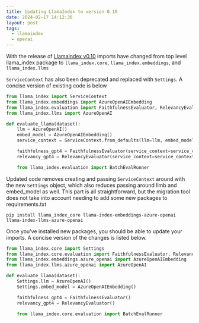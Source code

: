 ```yaml
---
title: Updating LlamaIndex to version 0.10
date: 2024-02-17 14:12:30
layout: post
tags:
  - llamaindex
  - openai
---
```


With the release of [LlamaIndex v0.10]([url](https://blog.llamaindex.ai/llamaindex-v0-10-838e735948f8)) imports have changed from top level llama_index package to `llama_index.core`, `llama_index.embeddings`, and `llama_index.llms`

`ServiceContext` has also been deprecated and replaced with `Settings`. A concise version of existing code is below

```python
from llama_index import ServiceContext
from llama_index.embeddings import AzureOpenAIEmbedding
from llama_index.evaluation import FaithfulnessEvaluator, RelevancyEvaluator
from llama_index.llms import AzureOpenAI

def evaluate_llama(dataset):
    llm = AzureOpenAI()
    embed_model = AzureOpenAIEmbedding()
    service_context = ServiceContext.from_defaults(llm=llm, embed_model=embed_model)

    faithfulness_gpt4 = FaithfulnessEvaluator(service_context=service_context)
    relevancy_gpt4 = RelevancyEvaluator(service_context=service_context)

    from llama_index.evaluation import BatchEvalRunner
```

Updated code removes creating and passing `ServiceContext` around with the new `Settings` object, which also reduces passing around llmb and embed_model as well. This part is all straightforward, but the migration tool does not take into account needing to add some new packages to requirements.txt

```shell
pip install llama_index_core llama-index-embeddings-azure-openai llama-index-llms-azure-openai
```

Once you've installed new packages, you should be able to update your imports. A concise version of the changes is listed below.

```python
from llama_index.core import Settings
from llama_index.core.evaluation import FaithfulnessEvaluator, RelevancyEvaluator
from llama_index.embeddings.azure_openai import AzureOpenAIEmbedding
from llama_index.llms.azure_openai import AzureOpenAI

def evaluate_llama(dataset):
    Settings.llm = AzureOpenAI()
    Settings.embed_model = AzureOpenAIEmbedding()

    faithfulness_gpt4 = FaithfulnessEvaluator()
    relevancy_gpt4 = RelevancyEvaluator()

    from llama_index.core.evaluation import BatchEvalRunner
```

